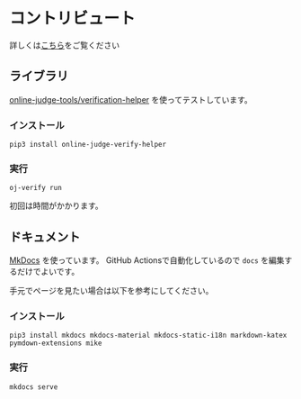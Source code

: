 # コントリビュート

詳しくは[こちら](https://shogo314.github.io/ac-library-mojo/latest/contribute/)をご覧ください

## ライブラリ

[online-judge-tools/verification-helper](https://github.com/online-judge-tools/verification-helper) を使ってテストしています。

### インストール

```
pip3 install online-judge-verify-helper
```

### 実行

```
oj-verify run
```

初回は時間がかかります。

## ドキュメント

[MkDocs](https://www.mkdocs.org/) を使っています。
GitHub Actionsで自動化しているので `docs` を編集するだけでよいです。

手元でページを見たい場合は以下を参考にしてください。

### インストール

```
pip3 install mkdocs mkdocs-material mkdocs-static-i18n markdown-katex pymdown-extensions mike
```

### 実行

```
mkdocs serve
```
